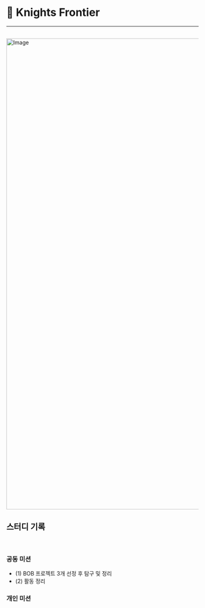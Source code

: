 # 🌙 Knights Frontier 

---
<br>

<img width="2264" height="1232" alt="Image" src="https://github.com/user-attachments/assets/5af15951-b555-4f12-9c2c-bb72ac381bea" />

<br>

## 스터디 기록

<br>

### 공동 미션
- (1) BOB 프로젝트 3개 선정 후 탐구 및 정리
- (2) 활동 정리

### 개인 미션  


